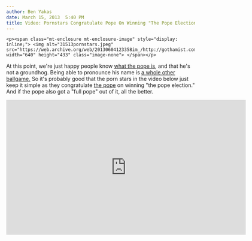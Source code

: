 ```yaml
---
author: Ben Yakas
date: March 15, 2013  5:40 PM
title: Video: Pornstars Congratulate Pope On Winning "The Pope Election"
---
```



	
	
	
	<p><span class="mt-enclosure mt-enclosure-image" style="display: inline;"> <img alt="31513pornstars.jpeg" src="https://web.archive.org/web/20130604123358im_/http://gothamist.com/attachments/byakas/31513pornstars.jpeg" width="640" height="433" class="image-none"> </span></p>

<p>At this point, we&apos;re just happy people know <a href="https://web.archive.org/web/20130604123358/http://gothamist.com/2013/03/13/21_people_who_dont_know_what_a_pope.php">what the pope is</a>, and that he&apos;s not a groundhog. Being able to pronounce his name is <a href="https://web.archive.org/web/20130604123358/http://gothamist.com/2013/03/14/video_bumbling_sports_pope_hilariou.php">a whole other ballgame.</a> So it&apos;s probably good that the porn stars in the video below just keep it simple as they congratulate <a href="https://web.archive.org/web/20130604123358/http://gothamist.com/tags/pope">the pope</a> on winning &quot;the pope election.&quot; And if the pope also got a &quot;full pope&quot; out of it, all the better.</p>

<p><iframe width="640" height="360" src="https://web.archive.org/web/20130604123358if_/http://www.youtube.com/embed/SbzbzY3ksmk" frameborder="0" allowfullscreen></iframe></p>
	
	
	
	
	
